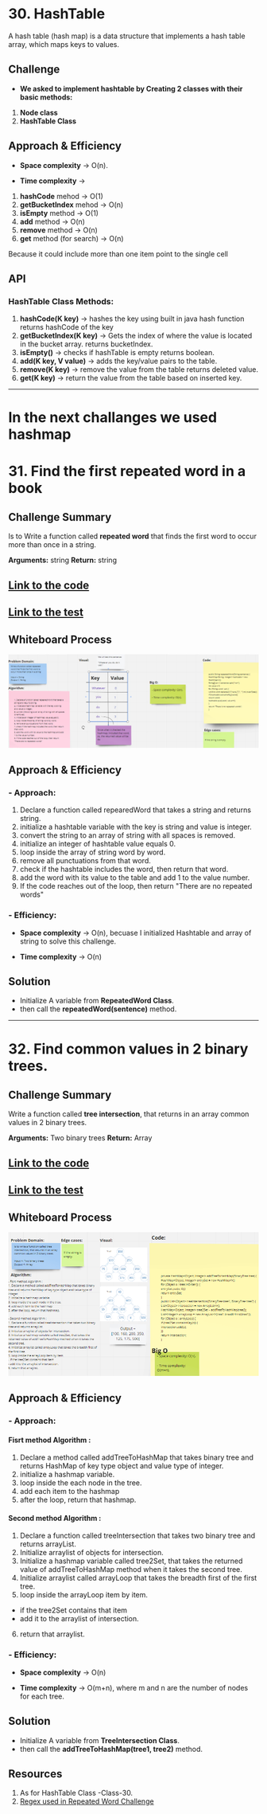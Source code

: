 # 30. HashTable
A hash table (hash map) is a data structure that implements a hash table array, which maps keys to values. 

## Challenge
- **We asked to implement hashtable by Creating 2 classes with their basic methods:**
1. **Node class**
2. **HashTable Class**


## Approach & Efficiency
- **Space complexity** -> O(n).

- **Time complexity** ->
1. **hashCode** mehod -> O(1)
2. **getBucketIndex** mehod -> O(n)
3. **isEmpty** method -> O(1)
4. **add** method -> O(n)
5. **remove** method -> O(n)
6. **get** method (for search) -> O(n)

Because it could include more than one item point to the single cell


## API
### HashTable Class Methods:
1.  **hashCode(K key)** ->  hashes the key using built in java hash function
returns hashCode of the key
2.  **getBucketIndex(K key)** -> Gets the index of where the value is located in the bucket array.
returns bucketIndex.
3. **isEmpty()** -> checks if hashTable is empty
returns boolean.
4. **add(K key, V value)** -> adds the key/value pairs to the table.
5. **remove(K key)** -> remove the value from the table
returns deleted value.
6. **get(K key)** -> return the value from the table based on inserted key.


    
----
# In the next challanges we used hashmap

# 31. Find the first repeated word in a book

## Challenge Summary
<!-- Description of the challenge -->
Is to Write a function called **repeated word** that finds the first word to occur more than once in a string.

**Arguments:** string
**Return:** string

  
## [Link to the code](../challenges/hashTable/app/src/main/java/hashTable/hashmapChallenges/RepeatedWord.java)

## [Link to the test](../challenges/hashTable/app/src/test/java/hashTable/RepeatedWordTest.java)
  

## Whiteboard Process
<!-- Embedded whiteboard image -->
![Hashmap repeated word](../challenges/hashTable/app/src/main/resources/hashmapRepeatedWord.png)
  
## Approach & Efficiency
<!-- What approach did you take? Why? What is the Big O space/time for this approach? -->
### - Approach:
1. Declare a function called repearedWord that takes a string and returns string.
2. initialize a hashtable variable with the key is string and value is integer.
3. convert the string to an array of string with all spaces is removed.
4. initialize an integer of hashtable value equals 0.
5. loop inside the array of string word by word.
6. remove all punctuations from that word.
7. check if the hashtable includes the word, then return that word.
8. add the word with its value to the table and add 1 to the value number.
9. If the code reaches out of the loop, then return "There are no repeated words"

  
### - Efficiency:
- **Space complexity** -> O(n), becuase I initialized Hashtable and array of string to solve this challenge.

- **Time complexity** -> O(n)

  
## Solution
<!-- Show how to run your code, and examples of it in action -->
- Initialize A variable from **RepeatedWord Class**.
- then call the **repeatedWord(sentence)** method.


  
---

# 32. Find common values in 2 binary trees.

## Challenge Summary
<!-- Description of the challenge -->
Write a function called **tree intersection**, that returns in an array common values in 2 binary trees.

**Arguments:** Two binary trees
**Return:** Array

  
## [Link to the code](../challenges/hashTable/app/src/main/java/hashTable/hashmapChallenges/TreeIntersection.java)


## [Link to the test](../challenges/hashTable/app/src/test/java/hashTable/TreeIntersectionTest.java)

## Whiteboard Process
<!-- Embedded whiteboard image -->
![Hashmap tree intersection](../challenges/hashTable/app/src/main/resources/hashmapTreeIntersection.png)
  
## Approach & Efficiency
<!-- What approach did you take? Why? What is the Big O space/time for this approach? -->
### - Approach:
#### **Fisrt method Algorithm :**

1. Declare a method called addTreeToHashMap that takes binary tree and returns HashMap of key type object and value type of integer.
2. initialize a hashmap variable.
3. loop inside the each node in the tree.
4. add each item to the hashmap
5. after the loop, return that hashmap.


#### **Second method Algorithm :**

1. Declare a function called treeIntersection that takes two binary tree and returns arrayList.
2. Initialize arraylist of objects for intersection.
3. Initialize a hashmap variable called tree2Set, that takes the returned value of addTreeToHashMap method when it takes the second tree.
4. Initialize arraylist called arrayLoop that takes the breadth first of the first tree.
5. loop inside the arrayLoop item by item.
- if the tree2Set contains that item
- add it to the arraylist of intersection.
6. return that arraylist.

  
### - Efficiency:
- **Space complexity** -> O(n)

- **Time complexity** -> O(m+n), where m and n are the number of nodes for each tree.

  
## Solution
<!-- Show how to run your code, and examples of it in action -->
- Initialize A variable from **TreeIntersection Class**.
- then call the **addTreeToHashMap(tree1, tree2)** method.



## Resources

1.  As for HashTable Class -Class-30.
2. [Regex used in Repeated Word Challenge](https://stackoverflow.com/questions/18830813/how-can-i-remove-punctuation-from-input-text-in-java)
